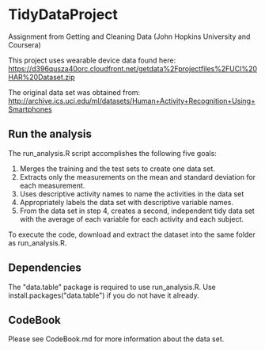 TidyDataProject
===============

Assignment from Getting and Cleaning Data (John Hopkins University and Coursera)

This project uses wearable device data found here: https://d396qusza40orc.cloudfront.net/getdata%2Fprojectfiles%2FUCI%20HAR%20Dataset.zip 

The original data set was obtained from: http://archive.ics.uci.edu/ml/datasets/Human+Activity+Recognition+Using+Smartphones 

## Run the analysis
The run_analysis.R script accomplishes the following five goals:

1. Merges the training and the test sets to create one data set.
2. Extracts only the measurements on the mean and standard deviation for each measurement. 
3. Uses descriptive activity names to name the activities in the data set
4. Appropriately labels the data set with descriptive variable names. 
5. From the data set in step 4, creates a second, independent tidy data set with the average of each variable for each activity and each subject.

To execute the code, download and extract the dataset into the same folder as run_analysis.R.

## Dependencies
The "data.table" package is required to use run_analysis.R.
Use install.packages("data.table") if you do not have it already.

## CodeBook
Please see CodeBook.md for more information about the data set.
